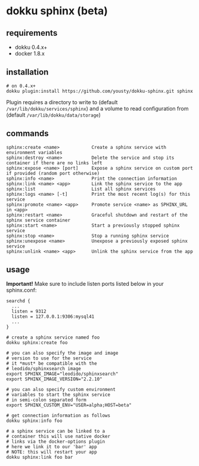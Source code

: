 # dokku sphinx (beta)
## requirements

- dokku 0.4.x+
- docker 1.8.x

## installation

```shell
# on 0.4.x+
dokku plugin:install https://github.com/yousty/dokku-sphinx.git sphinx
```

Plugin requires a directory to write to (default `/var/lib/dokku/services/sphinx`) and a volume to read configuration from (default `/var/lib/dokku/data/storage`)

## commands

```
sphinx:create <name>            Create a sphinx service with environment variables
sphinx:destroy <name>           Delete the service and stop its container if there are no links left
sphinx:expose <name> [port]     Expose a sphinx service on custom port if provided (random port otherwise)
sphinx:info <name>              Print the connection information
sphinx:link <name> <app>        Link the sphinx service to the app
sphinx:list                     List all sphinx services
sphinx:logs <name> [-t]         Print the most recent log(s) for this service
sphinx:promote <name> <app>     Promote service <name> as SPHINX_URL in <app>
sphinx:restart <name>           Graceful shutdown and restart of the sphinx service container
sphinx:start <name>             Start a previously stopped sphinx service
sphinx:stop <name>              Stop a running sphinx service
sphinx:unexpose <name>          Unexpose a previously exposed sphinx service
sphinx:unlink <name> <app>      Unlink the sphinx service from the app
```

## usage

**Important!**
Make sure to include listen ports listed below in your sphinx.conf:
```
searchd {
  ...
  listen = 9312
  listen = 127.0.0.1:9306:mysql41
  ...
}
```

```shell
# create a sphinx service named foo
dokku sphinx:create foo

# you can also specify the image and image
# version to use for the service
# it *must* be compatible with the
# leodido/sphinxsearch image
export SPHINX_IMAGE="leodido/sphinxsearch"
export SPHINX_IMAGE_VERSION="2.2.10"

# you can also specify custom environment
# variables to start the sphinx service
# in semi-colon separated form
export SPHINX_CUSTOM_ENV="USER=alpha;HOST=beta"

# get connection information as follows
dokku sphinx:info foo

# a sphinx service can be linked to a
# container this will use native docker
# links via the docker-options plugin
# here we link it to our 'bar' app
# NOTE: this will restart your app
dokku sphinx:link foo bar
```
